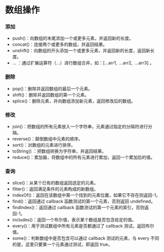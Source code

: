# 数组操作

### 添加

- push()：向数组的末尾添加一个或更多元素，并返回新的长度。
- concat()：连接两个或更多的数组，并返回结果。
- unshift()：向数组的开头添加一个或更多元素，并返回新的长度，返回新长度。
- … ：通过扩展运算符（…）进行数组合并，如：[...arr1, ...arr2, ...arr3] 。

### 删除

- pop()：删除并返回数组的最后一个元素。
- shift()：删除并返回数组的第一个元素。
- splice()：删除元素，并向数组添加新元素，返回修改后的数组。

### 修改

- join()：把数组的所有元素放入一个字符串，元素通过指定的分隔符进行分隔。
- reverse()：颠倒数组中元素的顺序。
- sort()：对数组的元素进行排序。
- toString() ：把数组转换为字符串，并返回结果。
- reduce()：累加器，将数组中的所有元素进行累加，返回一个累加后的值。

### 查询

- slice()：从某个已有的数组返回选定的元素。
- filter()：返回满足条件的元素构成的新数组。
- indexOf()：返回在该数组中第一个找到的元素位置，如果它不存在则返回-1。
- find()：返回通过 callback 函数测试的第一个元素，否则返回 undefined。
- findIndex()：返回通过 callback 函数测试的第一个元素的索引，否则返回-1。
- includes()：返回一个布尔值，表示某个数组是否包含给定的值。
- every()：用于测试数组中所有元素是否都通过了 callback 测试，返回布尔值。
- some()：判断数组中是否包含可以通过 callback 测试的元素，与 every 不同的是，这里只要某一个元素通过测试，即返回 true。
